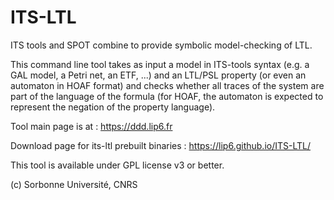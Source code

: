 # ITS-LTL

ITS tools and SPOT combine to provide symbolic model-checking of LTL.

This command line tool takes as input a model in ITS-tools syntax (e.g. a GAL model, a Petri net, an ETF, ...) and an LTL/PSL property (or even an automaton in HOAF format) and checks whether all traces of the system are part of the language of the formula (for HOAF, the automaton is expected to represent the negation of the property language).

Tool main page is at : https://ddd.lip6.fr

Download page for its-ltl prebuilt binaries : https://lip6.github.io/ITS-LTL/

This tool is available under GPL license v3 or better.
 
(c) Sorbonne Université, CNRS
